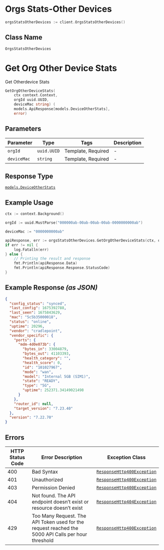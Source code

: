 # Orgs Stats-Other Devices

```go
orgsStatsOtherDevices := client.OrgsStatsOtherDevices()
```

## Class Name

`OrgsStatsOtherDevices`


# Get Org Other Device Stats

Get Otherdevice Stats

```go
GetOrgOtherDeviceStats(
    ctx context.Context,
    orgId uuid.UUID,
    deviceMac string) (
    models.ApiResponse[models.DeviceOtherStats],
    error)
```

## Parameters

| Parameter | Type | Tags | Description |
|  --- | --- | --- | --- |
| `orgId` | `uuid.UUID` | Template, Required | - |
| `deviceMac` | `string` | Template, Required | - |

## Response Type

[`models.DeviceOtherStats`](../../doc/models/device-other-stats.md)

## Example Usage

```go
ctx := context.Background()

orgId := uuid.MustParse("000000ab-00ab-00ab-00ab-0000000000ab")

deviceMac := "0000000000ab"

apiResponse, err := orgsStatsOtherDevices.GetOrgOtherDeviceStats(ctx, orgId, deviceMac)
if err != nil {
    log.Fatalln(err)
} else {
    // Printing the result and response
    fmt.Println(apiResponse.Data)
    fmt.Println(apiResponse.Response.StatusCode)
}
```

## Example Response *(as JSON)*

```json
{
  "config_status": "synced",
  "last_config": 1675392788,
  "last_seen": 1675843629,
  "mac": "5c5b35000018",
  "status": "online",
  "uptime": 20296,
  "vendor": "cradlepoint",
  "vendor_specific": {
    "ports": {
      "mdm-4d0e073b": {
        "bytes_in": 33004879,
        "bytes_out": 41103393,
        "health_category": "",
        "health_score": 0,
        "id": "101027967",
        "mode": "wan",
        "model": "Internal 5GB (SIM1)",
        "state": "READY",
        "type": "5G",
        "uptime": 252371.34149021498
      }
    },
    "router_id": null,
    "target_version": "7.23.40"
  },
  "version": "7.22.70"
}
```

## Errors

| HTTP Status Code | Error Description | Exception Class |
|  --- | --- | --- |
| 400 | Bad Syntax | [`ResponseHttp400Exception`](../../doc/models/response-http-400-exception.md) |
| 401 | Unauthorized | [`ResponseHttp400Exception`](../../doc/models/response-http-400-exception.md) |
| 403 | Permission Denied | [`ResponseHttp400Exception`](../../doc/models/response-http-400-exception.md) |
| 404 | Not found. The API endpoint doesn’t exist or resource doesn’t exist | [`ResponseHttp404Exception`](../../doc/models/response-http-404-exception.md) |
| 429 | Too Many Request. The API Token used for the request reached the 5000 API Calls per hour threshold | [`ResponseHttp400Exception`](../../doc/models/response-http-400-exception.md) |

